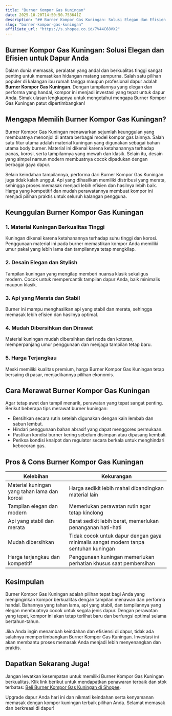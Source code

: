 ```yaml
---
title: "Burner Kompor Gas Kuningan"
date: 2025-10-20T14:50:50.753641Z
description: "## Burner Kompor Gas Kuningan: Solusi Elegan dan Efisien untuk Dapur Anda..."
slug: "burner-kompor-gas-kuningan"
affiliate_url: "https://s.shopee.co.id/7V44C68VX2"
---
```

## Burner Kompor Gas Kuningan: Solusi Elegan dan Efisien untuk Dapur Anda

Dalam dunia memasak, peralatan yang andal dan berkualitas tinggi sangat penting untuk memastikan hidangan matang sempurna. Salah satu pilihan populer di kalangan ibu rumah tangga maupun profesional dapur adalah **Burner Kompor Gas Kuningan**. Dengan tampilannya yang elegan dan performa yang handal, kompor ini menjadi investasi yang tepat untuk dapur Anda. Simak ulasan lengkapnya untuk mengetahui mengapa Burner Kompor Gas Kuningan patut dipertimbangkan!

## Mengapa Memilih Burner Kompor Gas Kuningan?

Burner Kompor Gas Kuningan menawarkan sejumlah keunggulan yang membuatnya menonjol di antara berbagai model kompor gas lainnya. Salah satu fitur utama adalah material kuningan yang digunakan sebagai bahan utama body burner. Material ini dikenal karena ketahanannya terhadap panas, korosi, serta tampilannya yang mewah dan klasik. Selain itu, desain yang simpel namun modern membuatnya cocok dipadukan dengan berbagai gaya dapur.

Selain keindahan tampilannya, performa dari Burner Kompor Gas Kuningan juga tidak kalah unggul. Api yang dihasilkan memiliki distribusi yang merata, sehingga proses memasak menjadi lebih efisien dan hasilnya lebih baik. Harga yang kompetitif dan mudah perawatannya membuat kompor ini menjadi pilihan praktis untuk seluruh kalangan pengguna.

## Keunggulan Burner Kompor Gas Kuningan

### 1. Material Kuningan Berkualitas Tinggi
Kuningan dikenal karena ketahanannya terhadap suhu tinggi dan korosi. Penggunaan material ini pada burner memastikan kompor Anda memiliki umur pakai yang lebih lama dan tampilannya tetap mengkilap.

### 2. Desain Elegan dan Stylish
Tampilan kuningan yang mengilap memberi nuansa klasik sekaligus modern. Cocok untuk mempercantik tampilan dapur Anda, baik minimalis maupun klasik.

### 3. Api yang Merata dan Stabil
Burner ini mampu menghasilkan api yang stabil dan merata, sehingga memasak lebih efisien dan hasilnya optimal.

### 4. Mudah Dibersihkan dan Dirawat
Material kuningan mudah dibersihkan dari noda dan kotoran, memperpanjang umur penggunaan dan menjaga tampilan tetap baru.

### 5. Harga Terjangkau
Meski memiliki kualitas premium, harga Burner Kompor Gas Kuningan tetap bersaing di pasar, menjadikannya pilihan ekonomis.

## Cara Merawat Burner Kompor Gas Kuningan

Agar tetap awet dan tampil menarik, perawatan yang tepat sangat penting. Berikut beberapa tips merawat burner kuningan:

- Bersihkan secara rutin setelah digunakan dengan kain lembab dan sabun lembut.
- Hindari penggunaan bahan abrasif yang dapat menggores permukaan.
- Pastikan kondisi burner kering sebelum disimpan atau dipasang kembali.
- Periksa kondisi knalpot dan regulator secara berkala untuk menghindari kebocoran gas.

## Pros & Cons Burner Kompor Gas Kuningan

| Kelebihan | Kekurangan |
|--------------|--------------|
| Material kuningan yang tahan lama dan korosi | Harga sedikit lebih mahal dibandingkan material lain|
| Tampilan elegan dan modern | Memerlukan perawatan rutin agar tetap kinclong |
| Api yang stabil dan merata | Berat sedikit lebih berat, memerlukan penanganan hati-hati |
| Mudah dibersihkan | Tidak cocok untuk dapur dengan gaya minimalis sangat modern tanpa sentuhan kuningan |
| Harga terjangkau dan kompetitif | Penggunaan kuningan memerlukan perhatian khusus saat pembersihan |

## Kesimpulan

Burner Kompor Gas Kuningan adalah pilihan tepat bagi Anda yang menginginkan kompor berkualitas dengan tampilan menawan dan performa handal. Bahannya yang tahan lama, api yang stabil, dan tampilannya yang elegan membuatnya cocok untuk segala jenis dapur. Dengan perawatan yang tepat, kompor ini akan tetap terlihat baru dan berfungsi optimal selama bertahun-tahun.

Jika Anda ingin menambah keindahan dan efisiensi di dapur, tidak ada salahnya mempertimbangkan Burner Kompor Gas Kuningan. Investasi ini akan membantu proses memasak Anda menjadi lebih menyenangkan dan praktis.

## Dapatkan Sekarang Juga!

Jangan lewatkan kesempatan untuk memiliki Burner Kompor Gas Kuningan berkualitas. Klik link berikut untuk mendapatkan penawaran terbaik dan stok terbatas: [Beli Burner Kompor Gas Kuningan di Shopee](https://s.shopee.co.id/7V44C68VX2).

Upgrade dapur Anda hari ini dan nikmati keindahan serta kenyamanan memasak dengan kompor kuningan terbaik pilihan Anda. Selamat memasak dan berkreasi di dapur!